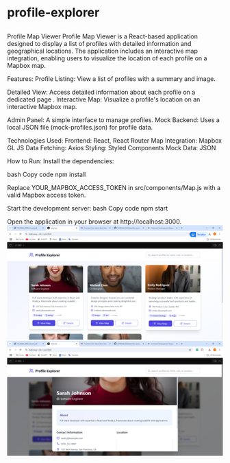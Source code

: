 # profile-explorer
## 
Profile Map Viewer
Profile Map Viewer is a React-based application designed to display a list of profiles with detailed information and geographical locations. The application includes an interactive map integration, enabling users to visualize the location of each profile on a Mapbox map.

Features:
Profile Listing: View a list of profiles with a summary and image.

Detailed View: Access detailed information about each profile on a dedicated page
.
Interactive Map: Visualize a profile's location on an interactive Mapbox map.

Admin Panel: A simple interface to manage profiles.
Mock Backend: Uses a local JSON file (mock-profiles.json) for profile data.

Technologies Used:
Frontend: React, React Router
Map Integration: Mapbox GL JS
Data Fetching: Axios
Styling: Styled Components
Mock Data: JSON

How to Run:
Install the dependencies:

bash
Copy code
npm install

Replace YOUR_MAPBOX_ACCESS_TOKEN in src/components/Map.js with a valid Mapbox access token.

Start the development server:
bash
Copy code
npm start

Open the application in your browser at http://localhost:3000.
![](https://github.com/HARSHALSSSSS/profile-explorer/blob/main/Screenshot%202024-12-13%20103037.png)
![](https://github.com/HARSHALSSSSS/profile-explorer/blob/main/Screenshot%202024-12-13%20103047.png)








